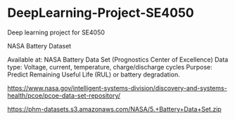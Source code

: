 # DeepLearning-Project-SE4050
Deep learning project for SE4050

NASA Battery Dataset

  Available at: NASA Battery Data Set (Prognostics Center of Excellence)
  Data type: Voltage, current, temperature, charge/discharge cycles
  Purpose: Predict Remaining Useful Life (RUL) or battery degradation.

  https://www.nasa.gov/intelligent-systems-division/discovery-and-systems-health/pcoe/pcoe-data-set-repository/

  https://phm-datasets.s3.amazonaws.com/NASA/5.+Battery+Data+Set.zip
